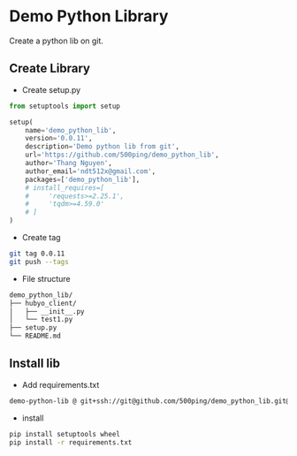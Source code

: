 # Demo Python Library

Create a python lib on git.

## Create Library

- Create setup.py

```python
from setuptools import setup

setup(
    name='demo_python_lib',
    version='0.0.11',
    description='Demo python lib from git',
    url='https://github.com/500ping/demo_python_lib',
    author='Thang Nguyen',
    author_email='ndt512x@gmail.com',
    packages=['demo_python_lib'],
    # install_requires=[
    #     'requests>=2.25.1',
    #     'tqdm>=4.59.0'
    # ]
)
```
- Create tag 
```bash
git tag 0.0.11
git push --tags
```
- File structure
```bash
demo_python_lib/
├── hubyo_client/
│   ├── __init__.py
│   └── test1.py
├── setup.py
└── README.md
```

## Install lib
- Add requirements.txt

```bash
demo-python-lib @ git+ssh://git@github.com/500ping/demo_python_lib.git@0.0.11
```
- install 
```bash
pip install setuptools wheel
pip install -r requirements.txt
```
